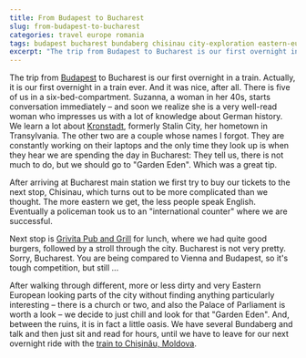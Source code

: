 ```yaml
---
title: From Budapest to Bucharest
slug: from-budapest-to-bucharest
categories: travel europe romania
tags: budapest bucharest bundaberg chisinau city-exploration eastern-europe german-history grivita moldova overnight-train palace-of-parliament romanian-cities transylvania train-journey travel
excerpt: "The trip from Budapest to Bucharest is our first overnight in a train. Actually, it is our first overnight in a train ever. And it was nice, after all. There is five of us in a six-bed-compartment. Suzanna, a woman in her 40s, starts conversation immediately – and soon we realize she is a very well-read woman who impresses us with a lot of knowledge about German history. We learn a lot about Kronstadt."
---
```


The trip from [Budapest](/?p=2028) to Bucharest is our first overnight in a train. Actually, it is our first overnight in a train ever. And it was nice, after all. There is five of us in a six-bed-compartment. Suzanna, a woman in her 40s, starts conversation immediately – and soon we realize she is a very well-read woman who impresses us with a lot of knowledge about German history. We learn a lot about [Kronstadt](https://en.wikipedia.org/wiki/Bra%C8%99ov), formerly Stalin City, her hometown in Transylvania. The other two are a couple whose names I forgot. They are constantly working on their laptops and the only time they look up is when they hear we are spending the day in Bucharest: They tell us, there is not much to do, but we should go to "Garden Eden". Which was a great tip.

After arriving at Bucharest main station we first try to buy our tickets to the next stop, Chisinau, which turns out to be more complicated than we thought. The more eastern we get, the less people speak English. Eventually a policeman took us to an "international counter" where we are successful.

Next stop is [Grivita Pub and Grill](https://www.facebook.com/GrivitaPubAndGrill/) for lunch, where we had quite good burgers, followed by a stroll through the city. Bucharest is not very pretty. Sorry, Bucharest. You are being compared to Vienna and Budapest, so it's tough competition, but still ...

After walking through different, more or less dirty and very Eastern European looking parts of the city without finding anything particularly interesting – there is a church or two, and also the Palace of Parliament is worth a look – we decide to just chill and look for that "Garden Eden". And, between the ruins, it is in fact a little oasis. We have several Bundaberg and talk and then just sit and read for hours, until we have to leave for our next overnight ride with the [train to Chișinău, Moldova](/?p=786).
